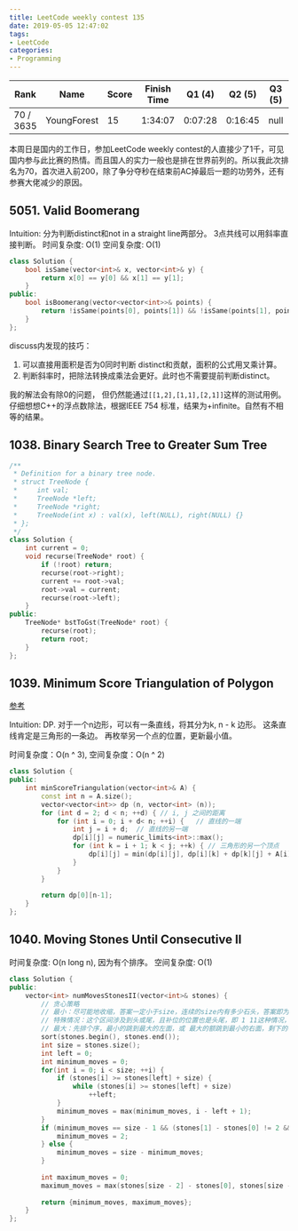 ```yaml
---
title: LeetCode weekly contest 135
date: 2019-05-05 12:47:02
tags:
- LeetCode
categories:
- Programming
---
```


| Rank |	Name |	Score |	Finish Time | 	Q1 (4) |	Q2 (5) |	Q3 (5) |	Q4 (5)|
|--|--|--|--|--|--|--|--|
|70 / 3635	|	YoungForest |	15 | 1:34:07 | 0:07:28 | 0:16:45 |	null | 1:29:07  (1) |

本周日是国内的工作日，参加LeetCode weekly contest的人直接少了1千，可见国内参与此比赛的热情。而且国人的实力一般也是排在世界前列的。所以我此次排名为70，首次进入前200，除了争分夺秒在结束前AC掉最后一题的功劳外，还有参赛大佬减少的原因。

## 5051. Valid Boomerang

Intuition:
分为判断distinct和not in a straight line两部分。
3点共线可以用斜率直接判断。
时间复杂度: O(1)
空间复杂度: O(1)

```cpp
class Solution {
    bool isSame(vector<int>& x, vector<int>& y) {
        return x[0] == y[0] && x[1] == y[1];
    }
public:
    bool isBoomerang(vector<vector<int>>& points) {
        return !isSame(points[0], points[1]) && !isSame(points[1], points[2]) && !isSame(points[2], points[0]) && static_cast<double>(points[2][1] - points[1][1]) / static_cast<double>(points[2][0] - points[1][0]) != static_cast<double>(points[1][1] - points[0][1]) / static_cast<double>(points[1][0] - points[0][0]);
    }
};
```

discuss内发现的技巧：
1. 可以直接用面积是否为0同时判断 distinct和贡献，面积的公式用叉乘计算。
2. 判断斜率时，把除法转换成乘法会更好。此时也不需要提前判断distinct。

我的解法会有除0的问题，
但仍然能通过`[[1,2],[1,1],[2,1]]`这样的测试用例。
仔细想想C++的浮点数除法，根据IEEE 754 标准，结果为+infinite。自然有不相等的结果。

## 1038. Binary Search Tree to Greater Sum Tree

```cpp
/**
 * Definition for a binary tree node.
 * struct TreeNode {
 *     int val;
 *     TreeNode *left;
 *     TreeNode *right;
 *     TreeNode(int x) : val(x), left(NULL), right(NULL) {}
 * };
 */
class Solution {
    int current = 0;
    void recurse(TreeNode* root) {
        if (!root) return;
        recurse(root->right);
        current += root->val;
        root->val = current;
        recurse(root->left);
    }
public:
    TreeNode* bstToGst(TreeNode* root) {
        recurse(root);
        return root;
    }
};
```

## 1039. Minimum Score Triangulation of Polygon
[参考](https://leetcode.com/problems/minimum-score-triangulation-of-polygon/discuss/286705/JavaC++Python-DP)

Intuition:
DP.
对于一个n边形，可以有一条直线，将其分为k, n - k 边形。
这条直线肯定是三角形的一条边。
再枚举另一个点的位置，更新最小值。

时间复杂度：O(n ^ 3),
空间复杂度：O(n ^ 2)

```cpp
class Solution {
public:
    int minScoreTriangulation(vector<int>& A) {
        const int n = A.size();
        vector<vector<int>> dp (n, vector<int> (n));
        for (int d = 2; d < n; ++d) { // i, j 之间的距离
            for (int i = 0; i + d< n; ++i) {   // 直线的一端
                int j = i + d;  // 直线的另一端
                dp[i][j] = numeric_limits<int>::max();
                for (int k = i + 1; k < j; ++k) { // 三角形的另一个顶点
                    dp[i][j] = min(dp[i][j], dp[i][k] + dp[k][j] + A[i] * A[k] * A[j]);
                }
            }
        }
        
        return dp[0][n-1];
    }
};
```

## 1040. Moving Stones Until Consecutive II

时间复杂度: O(n long n), 因为有个排序。
空间复杂度: O(1)

```cpp
class Solution {
public:
    vector<int> numMovesStonesII(vector<int>& stones) {
        // 贪心策略
        // 最小：尽可能地收缩，答案一定小于size，连续的size内有多少石头，答案即为size-这个数目
        // 特殊情况：这个区间涉及到头或尾，且补位的位置也是头尾，即 1 11这种情况，此时答案为2，而不是1
        // 最大：先排个序，最小的跳到最大的左面，或 最大的额跳到最小的右面，剩下的每次收缩1
        sort(stones.begin(), stones.end());
        int size = stones.size();
        int left = 0;
        int minimum_moves = 0;
        for(int i = 0; i < size; ++i) {
            if (stones[i] >= stones[left] + size) {
                while (stones[i] >= stones[left] + size)
                    ++left;
            }
            minimum_moves = max(minimum_moves, i - left + 1);
        }
        if (minimum_moves == size - 1 && (stones[1] - stones[0] != 2 && stones[size - 1] - stones[size - 2] != 2)) {
            minimum_moves = 2;
        } else {
            minimum_moves = size - minimum_moves;
        }
        
        int maximum_moves = 0;
        maximum_moves = max(stones[size - 2] - stones[0], stones[size - 1] - stones[1]) + 1 - size + 1;
        
        return {minimum_moves, maximum_moves};
    }
};
```